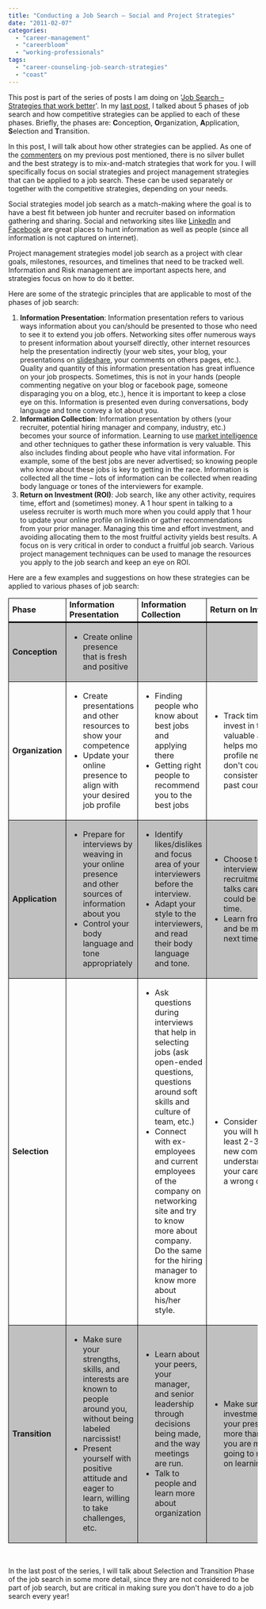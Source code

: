 ```yaml
---
title: "Conducting a Job Search – Social and Project Strategies"
date: "2011-02-07"
categories: 
  - "career-management"
  - "careerbloom"
  - "working-professionals"
tags: 
  - "career-counseling-job-search-strategies"
  - "coast"
---
```


This post is part of the series of posts I am doing on '[Job Search – Strategies that work better](http://careermanagement.wordpress.com/2011/01/03/job-search-%e2%80%93-strategies-that-work-better/)'. In my [last post](http://careermanagement.wordpress.com/2011/01/30/conducting-a-job-search-%e2%80%93-competitive-strategies/), I talked about 5 phases of job search and how competitive strategies can be applied to each of these phases. Briefly, the phases are: **C**onception, **O**rganization, **A**pplication, **S**election and **T**ransition.

In this post, I will talk about how other strategies can be applied. As one of the [commenters](http://careermanagement.wordpress.com/2011/01/03/job-search-%e2%80%93-strategies-that-work-better/) on my previous post mentioned, there is no silver bullet and the best strategy is to mix-and-match strategies that work for you. I will specifically focus on social strategies and project management strategies that can be applied to a job search. These can be used separately or together with the competitive strategies, depending on your needs.

Social strategies model job search as a match-making where the goal is to have a best fit between job hunter and recruiter based on information gathering and sharing. Social and networking sites like [LinkedIn](http://www.linkedin.com/) and [Facebook](http://www.facebook.com) are great places to hunt information as well as people (since all information is not captured on internet).

Project management strategies model job search as a project with clear goals, milestones, resources, and timelines that need to be tracked well. Information and Risk management are important aspects here, and strategies focus on how to do it better.

Here are some of the strategic principles that are applicable to most of the phases of job search:

1. **Information Presentation**: Information presentation refers to various ways information about you can/should be presented to those who need to see it to extend you job offers. Networking sites offer numerous ways to present information about yourself directly, other internet resources help the presentation indirectly (your web sites, your blog, your presentations on [slideshare](http://www.slideshare.net/), your comments on others pages, etc.). Quality and quantity of this information presentation has great influence on your job prospects. Sometimes, this is not in your hands (people commenting negative on your blog or facebook page, someone disparaging you on a blog, etc.), hence it is important to keep a close eye on this. Information is presented even during conversations, body language and tone convey a lot about you.
2. **Information Collection**: Information presentation by others (your recruiter, potential hiring manager and company, industry, etc.) becomes your source of information. Learning to use [market intelligence](http://en.wikipedia.org/wiki/Market_Intelligence) and other techniques to gather these information is very valuable. This also includes finding about people who have vital information. For example, some of the best jobs are never advertised; so knowing people who know about these jobs is key to getting in the race. Information is collected all the time – lots of information can be collected when reading body language or tones of the interviewers for example.
3. **Return on Investment (ROI)**: Job search, like any other activity, requires time, effort and (sometimes) money. A 1 hour spent in talking to a useless recruiter is worth much more when you could apply that 1 hour to update your online profile on linkedin or gather recommendations from your prior manager. Managing this time and effort investment, and avoiding allocating them to the most fruitful activity yields best results. A focus on is very critical in order to conduct a fruitful job search. Various project management techniques can be used to manage the resources you apply to the job search and keep an eye on ROI.

Here are a few examples and suggestions on how these strategies can be applied to various phases of job search:

<table style="border-collapse:collapse" border="0"><colgroup><col style="width:93px" span="1"><col style="width:185px" span="1"><col style="width:188px" span="1"><col style="width:173px" span="1"></colgroup><tbody><tr><td style="padding-left:7px;padding-right:7px;border-top:solid black 1pt;border-left:solid black 1pt;border-bottom:solid black 2.25pt;border-right:solid black 1pt"><strong>Phase</strong></td><td style="padding-left:7px;padding-right:7px;border-top:solid black 1pt;border-left:none;border-bottom:solid black 2.25pt;border-right:solid black 1pt"><strong>Information Presentation</strong></td><td style="padding-left:7px;padding-right:7px;border-top:solid black 1pt;border-left:none;border-bottom:solid black 2.25pt;border-right:solid black 1pt"><strong>Information Collection</strong></td><td style="padding-left:7px;padding-right:7px;border-top:solid black 1pt;border-left:none;border-bottom:solid black 2.25pt;border-right:solid black 1pt"><strong>Return on Investment</strong></td></tr><tr style="background:silver"><td style="padding-left:7px;padding-right:7px;border-top:none;border-left:solid black 1pt;border-bottom:solid black 1pt;border-right:solid black 1pt"><strong>Conception</strong></td><td style="padding-left:7px;padding-right:7px;border-top:none;border-left:none;border-bottom:solid black 1pt;border-right:solid black 1pt"><ul><li>Create online presence that is fresh and positive</li></ul></td><td style="padding-left:7px;padding-right:7px;border-top:none;border-left:none;border-bottom:solid black 1pt;border-right:solid black 1pt">&nbsp;</td><td style="padding-left:7px;padding-right:7px;border-top:none;border-left:none;border-bottom:solid black 1pt;border-right:solid black 1pt">&nbsp;</td></tr><tr><td style="padding-left:7px;padding-right:7px;border-top:none;border-left:solid black 1pt;border-bottom:solid black 1pt;border-right:solid black 1pt"><strong>Organization</strong></td><td style="padding-left:7px;padding-right:7px;border-top:none;border-left:none;border-bottom:solid black 1pt;border-right:solid black 1pt"><ul><li>Create presentations and other resources to show your competence</li><li>Update your online presence to align with your desired job profile</li></ul></td><td style="padding-left:7px;padding-right:7px;border-top:none;border-left:none;border-bottom:solid black 1pt;border-right:solid black 1pt"><ul><li>Finding people who know about best jobs and applying there</li><li>Getting right people to recommend you to the best jobs</li></ul></td><td style="padding-left:7px;padding-right:7px;border-top:none;border-left:none;border-bottom:solid black 1pt;border-right:solid black 1pt"><ul><li>Track time spent and invest in the most valuable areas (resume helps most, linked in profile next, new updates don't count that much, consistent updates in the past count more, etc.)</li></ul></td></tr><tr style="background:silver"><td style="padding-left:7px;padding-right:7px;border-top:none;border-left:solid black 1pt;border-bottom:solid black 1pt;border-right:solid black 1pt"><strong>Application</strong></td><td style="padding-left:7px;padding-right:7px;border-top:none;border-left:none;border-bottom:solid black 1pt;border-right:solid black 1pt"><ul><li>Prepare for interviews by weaving in your online presence and other sources of information about you</li><li>Control your body language and tone appropriately</li></ul></td><td style="padding-left:7px;padding-right:7px;border-top:none;border-left:none;border-bottom:solid black 1pt;border-right:solid black 1pt"><ul><li>Identify likes/dislikes and focus area of your interviewers before the interview.</li><li>Adapt your style to the interviewers, and read their body language and tone.</li></ul></td><td style="padding-left:7px;padding-right:7px;border-top:none;border-left:none;border-bottom:solid black 1pt;border-right:solid black 1pt"><ul><li>Choose to appear for interviews or recruitment/informational talks carefully, many could be waste of your time.</li><li>Learn from an interview and be more efficient next time.</li></ul></td></tr><tr><td style="padding-left:7px;padding-right:7px;border-top:none;border-left:solid black 1pt;border-bottom:solid black 1pt;border-right:solid black 1pt"><strong>Selection</strong></td><td style="padding-left:7px;padding-right:7px;border-top:none;border-left:none;border-bottom:solid black 1pt;border-right:solid black 1pt">&nbsp;</td><td style="padding-left:7px;padding-right:7px;border-top:none;border-left:none;border-bottom:solid black 1pt;border-right:solid black 1pt"><ul><li>Ask questions during interviews that help in selecting jobs (ask open-ended questions, questions around soft skills and culture of team, etc.)</li><li>Connect with ex-employees and current employees of the company on networking site and try to know more about company. Do the same for the hiring manager to know more about his/her style.</li></ul></td><td style="padding-left:7px;padding-right:7px;border-top:none;border-left:none;border-bottom:solid black 1pt;border-right:solid black 1pt"><ul><li>Consider the fact that you will have to work at least 2-3 years in the new company, and understand the cost to your career if you chose a wrong company.</li></ul></td></tr><tr style="background:silver"><td style="padding-left:7px;padding-right:7px;border-top:none;border-left:solid black 1pt;border-bottom:solid black 1pt;border-right:solid black 1pt"><strong>Transition</strong></td><td style="padding-left:7px;padding-right:7px;border-top:none;border-left:none;border-bottom:solid black 1pt;border-right:solid black 1pt"><ul><li>Make sure your strengths, skills, and interests are known to people around you, without being labeled narcissist!</li><li>Present yourself with positive attitude and eager to learn, willing to take challenges, etc.</li></ul></td><td style="padding-left:7px;padding-right:7px;border-top:none;border-left:none;border-bottom:solid black 1pt;border-right:solid black 1pt"><ul><li>Learn about your peers, your manager, and senior leadership through decisions being made, and the way meetings are run.</li><li>Talk to people and learn more about organization</li></ul></td><td style="padding-left:7px;padding-right:7px;border-top:none;border-left:none;border-bottom:solid black 1pt;border-right:solid black 1pt"><ul><li>Make sure your investment in making your presence felt is not more than the returns you are making (or are going to make) – focus on learning.</li></ul></td></tr></tbody></table>

 

In the last post of the series, I will talk about Selection and Transition Phase of the job search in some more detail, since they are not considered to be part of job search, but are critical in making sure you don't have to do a job search every year!
